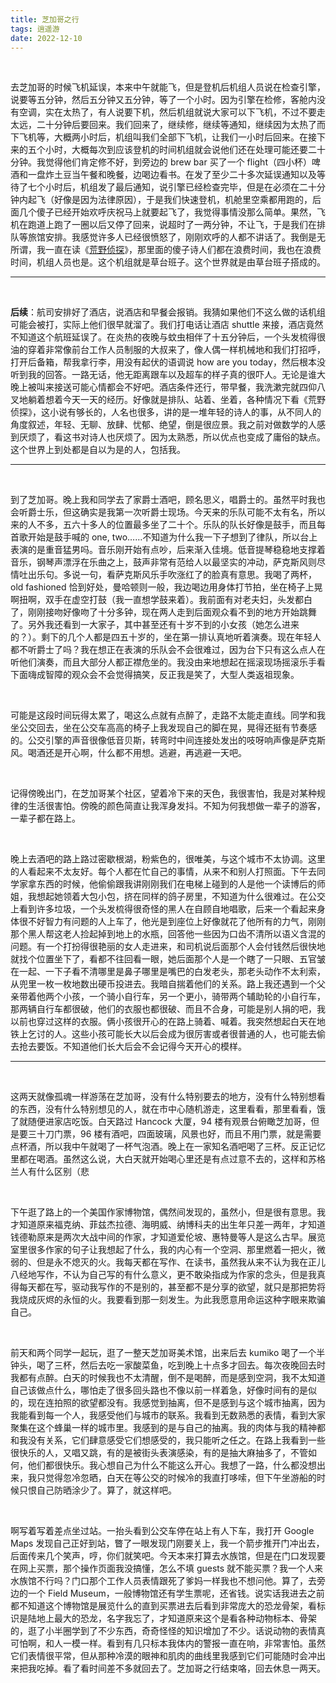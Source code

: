 ```yaml
---
title: 芝加哥之行
tags: 逍遥游
date: 2022-12-10
---
```


<br/>

去芝加哥的时候飞机延误，本来中午就能飞，但是登机后机组人员说在检查引擎，说要等五分钟，然后五分钟又五分钟，等了一个小时。因为引擎在检修，客舱内没有空调，实在太热了，有人说要下机，然后机组就说大家可以下飞机，不过不要走太远，二十分钟后要回来。我们回来了，继续修，继续等通知，继续因为太热了而下飞机等，大概两小时后，机组叫我们全部下飞机，让我们一小时后回来。在接下来的五个小时，大概每次到应该登机的时间机组就会说他们还在处理可能还要二十分钟。我觉得他们肯定修不好，到旁边的 brew bar 买了一个 flight（四小杯）啤酒和一盘炸土豆当午餐和晚餐，边喝边看书。在发了至少二十多次延误通知以及等待了七个小时后，机组发了最后通知，说引擎已经检查完毕，但是在必须在二十分钟内起飞（好像是因为法律原因），于是我们快速登机，机舱里空乘都用跑的，后面几个傻子已经开始欢呼庆祝马上就要起飞了，我觉得事情没那么简单。果然，飞机在跑道上跑了一圈以后又停了回来，说超时了一两分钟，不让飞，于是我们在排队等旅馆安排。我感觉许多人已经很愤怒了，刚刚欢呼的人都不讲话了。我倒是无所谓，我一直在读《[荒野侦探](https://book.douban.com/subject/21855881/)》，那里面的傻子诗人们都在浪费时间，我也在浪费时间，机组人员也是。这个机组就是草台班子。这个世界就是由草台班子搭成的。

---

<br/>

**后续**：航司安排好了酒店，说酒店和早餐会报销。我猜如果他们不这么做的话机组可能会被打，实际上他们很早就溜了。我们打电话让酒店 shuttle 来接，酒店竟然不知道这个航班延误了。在炎热的夜晚与蚊虫相伴了十五分钟后，一个头发梳得很油的穿着非常像前台工作人员制服的大叔来了，像人偶一样机械地和我们打招呼，打开后备箱，帮我拿行李，用没有起伏的语调说 how are you today，然后根本没听到我的回答。一路无话，他无距离跟车以及超车的样子真的很吓人。无论是谁大晚上被叫来接送可能心情都会不好吧。酒店条件还行，带早餐，我洗漱完就四仰八叉地躺着想着今天一天的经历。好像就是排队、站着、坐着，各种情况下看《荒野侦探》，这小说有够长的，人名也很多，讲的是一堆年轻的诗人的事，从不同人的角度叙述，年轻、无聊、放肆、忧郁、绝望，倒是很应景。我之前对做数学的人感到厌烦了，看这书对诗人也厌烦了。因为太熟悉，所以优点也变成了庸俗的缺点。这个世界上到处都是自以为是的人，包括我。

---

<br/>

到了芝加哥。晚上我和同学去了家爵士酒吧，顾名思义，唱爵士的。虽然平时我也会听爵士乐，但这确实是我第一次听爵士现场。今天来的乐队可能不太有名，所以来的人不多，五六十多人的位置最多坐了二十个。乐队的队长好像是鼓手，而且每首歌开始是鼓手喊的 one, two……不知道为什么我一下子想到了律队，所以台上表演的是重音猛男吗。音乐刚开始有点吵，后来渐入佳境。低音提琴稳稳地支撑着音乐，钢琴声漂浮在乐曲之上，鼓声非常有范给人以最坚实的冲动，萨克斯风则尽情吐出乐句。多说一句，看萨克斯风乐手吹涨红了的脸真有意思。我喝了两杯，old fashioned 恰到好处，曼哈顿则一般，我边喝边用身体打节拍，坐在椅子上晃啊扭啊，双手在虚空打鼓（我一直想学鼓来着）。我前面有对老夫妇，头发都白了，刚刚接吻好像吻了十分多钟，现在两人走到后面观众看不到的地方开始跳舞了。另外我还看到一大家子，其中甚至还有十岁不到的小女孩（她怎么进来的？）。剩下的几个人都是四五十岁的，坐在第一排认真地听着演奏。现在年轻人都不听爵士了吗？我在想正在表演的乐队会不会很难过，因为台下只有这么点人在听他们演奏，而且大部分人都正襟危坐的。我没由来地想起在摇滚现场摇滚乐手看下面嗨成智障的观众会不会觉得搞笑，反正我是笑了，大型人类返祖现象。

<br/>

可能是这段时间玩得太累了，喝这么点就有点醉了，走路不太能走直线。同学和我坐公交回去，坐在公交车高高的椅子上我发现自己的脚在晃，晃得还挺有节奏感的。公交引擎的声音很像低音贝斯，转弯时中间连接处发出的吱呀响声像是萨克斯风。喝酒还是开心啊，什么都不用想。逃避，再逃避一天吧。

<br/>

记得傍晚出门，在芝加哥某个社区，望着冷下来的天色，我很害怕，我是对某种规律的生活很害怕。傍晚的颜色简直让我浑身发抖。不知为何我想做一辈子的游客，一辈子都在路上。

<br/>

晚上去酒吧的路上路过密歇根湖，粉紫色的，很唯美，与这个城市不太协调。这里的人看起来不太友好。每个人都在忙自己的事情，从来不和别人打照面。下午去同学家拿东西的时候，他偷偷跟我讲刚刚我们在电梯上碰到的人是他一个读博后的师姐，我想起她领着大包小包，挤在同样的鸽子房里，不知道为什么很难过。在公交上看到许多垃圾，一个头发梳得很奇怪的黑人在自顾自地唱歌，后来一个看起来身体很不好智力有问题的人上车了，他光是到座位上好像就花了他所有的力气，刚刚那个黑人帮这老人捡起掉到地上的水瓶，回答他一些因为口齿不清所以语义含混的问题。有一个打扮得很艳丽的女人走进来，和司机说后面那个人会付钱然后很快地就找个位置坐下了，看都不往回看一眼，她后面那个人是一个瞎了一只眼、五官皱在一起、一下子看不清哪里是鼻子哪里是嘴巴的白发老头，那老头动作不太利索，从兜里一枚一枚地数出硬币投进去。我暗自揣着他们的关系。路上我还遇到一个父亲带着他两个小孩，一个骑小自行车，另一个更小，骑带两个辅助轮的小自行车，那两辆自行车都很破，他们的衣服也都很破、而且不合身，可能是别人捐的吧，我以前也穿过这样的衣服。俩小孩很开心的在路上骑着、喊着。我突然想起白天在地铁上乞讨的人。这些小孩可能长大以后会成为很厉害或者很普通的人，也可能去偷去抢去要饭。不知道他们长大后会不会记得今天开心的模样。

---

<br/>

这两天就像孤魂一样游荡在芝加哥，没有什么特别要去的地方，没有什么特别想看的东西，没有什么特别想见的人，就在市中心随机游走，这里看看，那里看看，饿了就随便进家店吃饭。白天路过 Hancock 大厦，94 楼有观景台俯瞰芝加哥，但是要三十刀门票，96 楼有酒吧，四面玻璃，风景也好，而且不用门票，就是需要点杯酒，所以我中午就喝了一杯气泡酒。晚上在一家知名酒吧喝了三杯。反正记忆里都在喝酒。虽然这么说，大白天就开始喝心里还是有点过意不去的，这样和苏格兰人有什么区别（悲

<br/>

下午逛了路上的一个美国作家博物馆，偶然间发现的，虽然小，但是很有意思。我才知道原来福克纳、菲兹杰拉德、海明威、纳博科夫的出生年只差一两年，才知道钱德勒原来是两次大战中间的作家，才知道爱伦坡、惠特曼等人是这么古早。展览室里很多作家的句子让我想起了什么，我的内心有一个空洞、那里燃着一把火，微弱的、但是永不熄灭的火。我每天都在写作、在读书，虽然我从来不认为我在正儿八经地写作，不认为自己写的有什么意义，更不敢染指成为作家的念头，但是我真得每天都在写，驱动我写作的不是别的，甚至都不是分享的欲望，就只是那把势将我烧成灰烬的永恒的火。我要看到那一刻发生。为此我愿意用命运这种字眼来欺骗自己。

<br/>

前天和两个同学一起玩，逛了一整天芝加哥美术馆，出来后去 kumiko 喝了一个半钟头，喝了三杯，然后去吃一家酸菜鱼，吃到晚上十点多才回去。每次夜晚回去时我都有点醉。白天的时候我也不太清醒，倒不是喝醉，而是感到空洞，我不太知道自己该做点什么，哪怕走了很多回头路也不像以前一样着急，好像时间有的是似的，现在连拍照的欲望都没有。我感觉到抽离，但不是感到与这个城市抽离，因为我能看到每一个人，我感受他们与城市的联系。我看到无数熟悉的表情，看到大家聚集在这个蜂巢一样的城市里。我感到的是与自己的抽离。我的肉体与我的精神都和我没有关系，它们肆意感受它们想感受的，我只能听之任之。在路上我看到一些很快乐的人，又唱又跳，有的是被街头表演感染，有的是抽大麻抽多了，不管如何，他们都很快乐。我心想自己为什么不能这么开心。我想了一路，什么都没想出来，我只觉得忽冷忽晒，白天在等公交的时候冷的我直打哆嗦，但下午坐游船的时候只恨自己防晒涂少了。算了，就这样吧。

<br/>

啊写着写着差点坐过站。一抬头看到公交车停在站上有人下车，我打开 Google Maps 发现自己正好到站，瞥了一眼发现门刚要关上，我一个箭步推开门冲出去，后面传来几个笑声，哼，你们就笑吧。今天本来打算去水族馆，但是在门口发现要在网上买票，那个操作页面我没搞懂，怎么不填 guests 就不能买票？我一个人来水族馆不行吗？门口那个工作人员表情跟死了爹妈一样我也不想问他。算了，去旁边的一个 Field Museum，一般博物馆还有学生票呢，还省钱。说实话我进去之前都不知道这个博物馆是展览什么的直到买票进去后看到非常庞大的恐龙骨架，看标识是陆地上最大的恐龙，名字我忘了，才知道原来这个是看各种动物标本、骨架的，逛了小半圈学到了不少东西，奇奇怪怪的知识增加了不少。话说动物的表情真可怕啊，和人一模一样。看到有几只标本我体内的警报一直在响，非常害怕。虽然它们表情很平常，但从那种冷漠的眼神和肌肉的曲线里我感到它们可能随时会冲出来把我吃掉。看了看时间差不多就回去了。芝加哥之行结束咯，回去休息一两天。